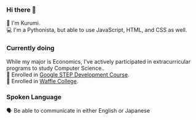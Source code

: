 ### Hi there 👋
💖 I'm Kurumi. <br>
💻 I'm a Pythonista, but able to use JavaScript, HTML, and CSS as well.<br>

### Currently doing
While my major is Economics, I've actively participated in extracurricular programs to study Computer Science..<br>
👧 Enrolled in <a href="https://buildyourfuture.withgoogle.com/programs/step/" target="_blank">Google STEP Development Course</a>.<br>
🎒 Enrolled in <a href="https://www.college.waffle-waffle.org/" target="_blank">Waffle College</a>.

### Spoken Language
🗣 Be able to communicate in either English or Japanese <br>
